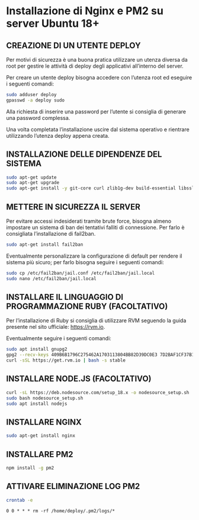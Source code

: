 # Installazione di Nginx e PM2 su server Ubuntu 18+

## CREAZIONE DI UN UTENTE DEPLOY

Per motivi di sicurezza è una buona pratica utilizzare un utenza diversa da root per gestire le attività di deploy degli applicativi all’interno del server.

Per creare un utente deploy bisogna accedere con l’utenza root ed eseguire i seguenti comandi:

```bash
sudo adduser deploy
gpasswd -a deploy sudo
```

Alla richiesta di inserire una password per l’utente si consiglia di generare una password complessa.

Una volta completata l’installazione uscire dal sistema operativo e rientrare utilizzando l’utenza deploy appena creata.

## INSTALLAZIONE DELLE DIPENDENZE DEL SISTEMA

```bash
sudo apt-get update
sudo apt-get upgrade
sudo apt-get install -y git-core curl zlib1g-dev build-essential libssl-dev libreadline-dev libyaml-dev libsqlite3-dev sqlite3 libxml2-dev libxslt1-dev libcurl4-openssl-dev libffi-dev
```

## METTERE IN SICUREZZA IL SERVER

Per evitare accessi indesiderati tramite brute force, bisogna almeno impostare un sistema di ban dei tentativi falliti di connessione. Per farlo è consigliata l’installazione di fail2ban.

```bash
sudo apt-get install fail2ban
```

Eventualmente personalizzare la configurazione di default per rendere il sistema più sicuro; per farlo bisogna seguire i seguenti comandi:

```bash
sudo cp /etc/fail2ban/jail.conf /etc/fail2ban/jail.local
sudo nano /etc/fail2ban/jail.local
```

## INSTALLARE IL LINGUAGGIO DI PROGRAMMAZIONE RUBY (FACOLTATIVO)

Per l’installazione di Ruby si consiglia di utilizzare RVM seguendo la guida presente nel sito ufficiale: https://rvm.io.

Eventualmente seguire i seguenti comandi:

```bash
sudo apt install gnupg2
gpg2 --recv-keys 409B6B1796C275462A1703113804BB82D39DC0E3 7D2BAF1CF37B13E2069D6956105BD0E739499BDB
curl -sSL https://get.rvm.io | bash -s stable
```

## INSTALLARE NODE.JS (FACOLTATIVO)

```bash
curl -sL https://deb.nodesource.com/setup_18.x -o nodesource_setup.sh
sudo bash nodesource_setup.sh
sudo apt install nodejs
```

## INSTALLARE NGINX

```bash
sudo apt-get install nginx
```

## INSTALLARE PM2

```bash
npm install -g pm2
```

## ATTIVARE ELIMINAZIONE LOG PM2

```bash
crontab -e
```

```txt
0 0 * * * rm -rf /home/deploy/.pm2/logs/*
```


